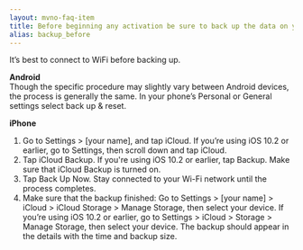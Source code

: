 ```yaml
---
layout: mvno-faq-item
title: Before beginning any activation be sure to back up the data on your phone
alias: backup_before
---
```


It’s best to connect to WiFi before backing up.

**Android**  
Though the specific procedure may slightly vary between Android devices, the process is generally the same.  In your phone’s Personal or General settings select back up &amp; reset.

**iPhone**

1. Go to Settings > [your name], and tap iCloud. If you’re using iOS 10.2 or earlier, go to Settings, then scroll down and tap iCloud.
2. Tap iCloud Backup. If you're using iOS 10.2 or earlier, tap Backup. Make sure that iCloud Backup is turned on.
3. Tap Back Up Now. Stay connected to your Wi-Fi network until the process completes.
4. Make sure that the backup finished: Go to Settings > [your name] > iCloud > iCloud Storage > Manage Storage, then select your device. If you’re using iOS 10.2 or earlier, go to Settings > iCloud > Storage > Manage Storage, then select your device. The backup should appear in the details with the time and backup size.
